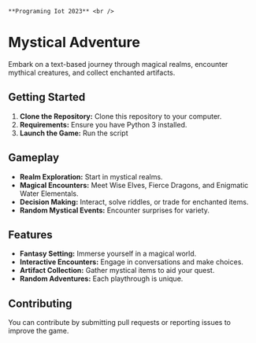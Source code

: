  `**Programing Iot 2023** <br />`
# Mystical Adventure

Embark on a text-based journey through magical realms, encounter mythical creatures, and collect enchanted artifacts.

## Getting Started

1. **Clone the Repository:** Clone this repository to your computer.
2. **Requirements:** Ensure you have Python 3 installed.
3. **Launch the Game:** Run the script 

## Gameplay

- **Realm Exploration:** Start in mystical realms.
- **Magical Encounters:** Meet Wise Elves, Fierce Dragons, and Enigmatic Water Elementals.
- **Decision Making:** Interact, solve riddles, or trade for enchanted items.
- **Random Mystical Events:** Encounter surprises for variety.

## Features

- **Fantasy Setting:** Immerse yourself in a magical world.
- **Interactive Encounters:** Engage in conversations and make choices.
- **Artifact Collection:** Gather mystical items to aid your quest.
- **Random Adventures:** Each playthrough is unique.

## Contributing

You can contribute by submitting pull requests or reporting issues to improve the game.

